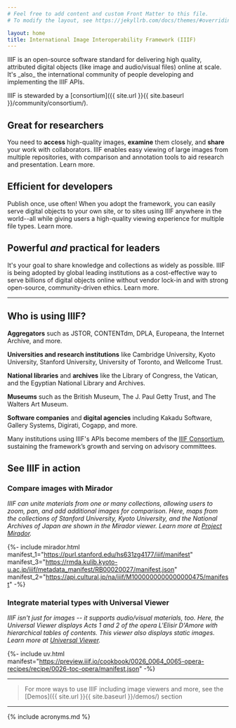 ```yaml
---
# Feel free to add content and custom Front Matter to this file.
# To modify the layout, see https://jekyllrb.com/docs/themes/#overriding-theme-defaults

layout: home
title: International Image Interoperability Framework (IIIF)
---
```

<p class="lookatme">IIIF is an open-source software standard for delivering high quality, attributed digital objects (like image and audio/visual files) online at scale. It's _also_ the international community of people developing and implementing the IIIF APIs.</p>  

<p class="lookatme">IIIF is stewarded by a [consortium]({{ site.url }}{{ site.baseurl }}/community/consortium/).</p>


## Great for researchers

You need to **access** high-quality images, **examine** them closely, and **share** your work with collaborators. IIIF enables easy viewing of large images from multiple repositories, with comparison and annotation tools to aid research and presentation. Learn more.

## Efficient for developers

Publish once, use often! When you adopt the framework, you can easily serve digital objects to your own site, or to sites using IIIF anywhere in the world--all while giving users a high-quality viewing experience for multiple file types. Learn more.

## Powerful *and* practical for leaders

It's your goal to share knowledge and collections as widely as possible. IIIF is being adopted by global leading institutions as a cost-effective way to serve billions of digital objects online without vendor lock-in and with strong open-source, community-driven ethics. Learn more.

---

## Who is using IIIF?

 **Aggregators** such as JSTOR, CONTENTdm, DPLA, Europeana, the Internet Archive, and more.   

**Universities and research institutions** like Cambridge University, Kyoto University, Stanford University, University of Toronto, and Wellcome Trust.   

**National libraries** and **archives** like the Library of Congress, the Vatican, and the Egyptian National Library and Archives.   

**Museums** such as the British Museum, The J. Paul Getty Trust, and The Walters Art Museum.   

**Software companies** and **digital agencies** including Kakadu Software, Gallery Systems, Digirati, Cogapp, and more.   

Many institutions using IIIF's APIs become members of the <a href="{{ site.url }}{{ site.baseurl }}/community/consortium/">IIIF Consortium</a>, sustaining the framework’s growth and serving on advisory committees.

## See IIIF in action

<!-- [could show a big array of logos? Join this cool crowd?] \
[Caption - this wall of logos is also made using IIIF Viewer, link to the Orgs/Members] -->

### Compare images with **Mirador**
_IIIF can unite materials from one or many collections, allowing users to zoom, pan, and add additional images for comparison. Here, maps from the collections of Stanford University, Kyoto University, and the National Archives of Japan are shown in the Mirador viewer. Learn more at [Project Mirador](https://projectmirador.org/)._

{%- include mirador.html manifest_1="https://purl.stanford.edu/hs631zg4177/iiif/manifest" manifest_3="https://rmda.kulib.kyoto-u.ac.jp/iiif/metadata_manifest/RB00020027/manifest.json" manifest_2="https://api.cultural.jp/na/iiif/M1000000000000000475/manifest" -%}






### Integrate material types with **Universal Viewer**
_IIIF isn't just for images -- it supports audio/visual materials, too. Here, the Universal Viewer displays Acts 1 and 2 of the opera L'Elisir D'Amore with hierarchical tables of contents. This viewer also displays static images. Learn more at [Universal Viewer](https://universalviewer.io/)._

{%- include uv.html manifest="https://preview.iiif.io/cookbook/0026_0064_0065-opera-recipes/recipe/0026-toc-opera/manifest.json" -%}



---

> For more ways to use IIIF including image viewers and more, see the [Demos]({{ site.url }}{{ site.baseurl }}/demos/) section




---

{% include acronyms.md %}
